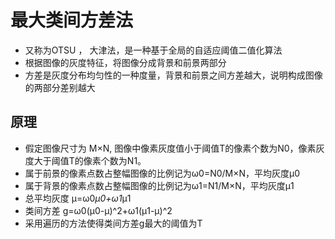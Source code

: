 # 最大类间方差法
- 又称为OTSU ， 大津法，是一种基于全局的自适应阈值二值化算法
- 根据图像的灰度特征，将图像分成背景和前景两部分
- 方差是灰度分布均匀性的一种度量，背景和前景之间方差越大，说明构成图像的两部分差别越大
## 原理
- 假定图像尺寸为 M×N, 图像中像素灰度值小于阈值T的像素个数为N0，像素灰度大于阈值T的像素个数为N1。
- 属于前景的像素点数占整幅图像的比例记为ω0=N0/M×N，平均灰度μ0
- 属于背景的像素点数占整幅图像的比例记为ω1=N1/M×N，平均灰度μ1
- 总平均灰度 μ=ω0*μ0+ω1*μ1
- 类间方差 g=ω0(μ0-μ)^2+ω1(μ1-μ)^2
- 采用遍历的方法使得类间方差g最大的阈值为T
